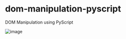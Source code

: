 # dom-manipulation-pyscript
DOM Manipulation using PyScript

![image](https://user-images.githubusercontent.com/5347322/168165812-319befd8-2fd2-4288-981d-f353f99a5264.png)

